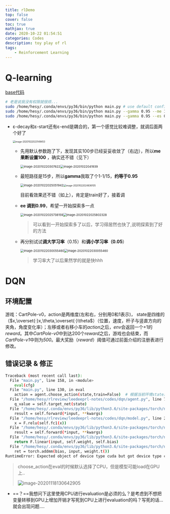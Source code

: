 ```yaml
---
title: rlDemo
top: false
cover: false
toc: true
mathjax: true
date: 2020-10-22 01:54:51
categories: Codes
description: toy play of rl
tags:
    - Reinforcement Learning
---
```




# Q-learning

[base代码](https://github.com/datawhalechina/leedeeprl-notes/blob/master/codes/Q-learning/main.py)

```bash
# 老是说我没有权限就很烦...
sudo /home/hesy/.conda/envs/py36/bin/python main.py # use default config  0.9,0.9,0.1,200,0.1,500
sudo /home/hesy/.conda/envs/py36/bin/python main.py --gamma 0.95 --me 100
sudo /home/hesy/.conda/envs/py36/bin/python main.py --gamma 0.95 --es 0.99 --me 100
```

* ε-decay和ε-start还有ε-end是耦合的，第一个感觉比较难调整，就调后面两个好了

	<img   src="https://gitee.com/HesyH/Image-Hosting/raw/master/image4typora/202010/22/031909-640019.png" alt="image-20201022023149453" style="zoom: 50%;" />

  * 先用默认参数跑了下，发现其实100步已经妥妥收敛了（右边），所以**me果断设置100** ，确实还不错（见下）
  
    <img src="https://gitee.com/HesyH/Image-Hosting/raw/master/image4typora/202010/22/030751-545506.png" alt="image-202010220307622" style="zoom: 67%;" /><img src="https://gitee.com/HesyH/Image-Hosting/raw/master/image4typora/202010/22/031416-949404.png" alt="image-20201022041939" style="zoom:67%;" />

  * 最短路径是15步，所以**gamma**我取了个1-1/15，**约等于0.95**
  
    <img src="https://gitee.com/HesyH/Image-Hosting/raw/master/image4typora/202010/22/025053-715031.png" alt="image-20201022025051942" style="zoom: 67%;" /><img src="https://gitee.com/HesyH/Image-Hosting/raw/master/image4typora/202010/22/031206-822872.png" alt="image-20201022024836105" style="zoom:50%;" />

    目前看效果还不错（如上），肯定是train好了，接着调

  * **ee 调到0.99**，希望一开始探索多一点

    <img src="https://gitee.com/HesyH/Image-Hosting/raw/master/image4typora/202010/22/031126-830561.png" alt="image-20201022025738159" style="zoom:67%;" /><img src="https://gitee.com/HesyH/Image-Hosting/raw/master/image4typora/202010/22/031206-89443.png" alt="image-20201022025802328" style="zoom:67%;" />
  
    > 可以看到一开始探索多了以后，学习得居然也快了,说明探索到了好的方法
  
  * 再分别试试**调大学习率**（0.15）和**调小学习率（0.05**）
  
    <img src="https://gitee.com/HesyH/Image-Hosting/raw/master/image4typora/202010/22/030056-455700.png" alt="image-20201022030055460" style="zoom:67%;" /><img src="https://gitee.com/HesyH/Image-Hosting/raw/master/image4typora/202010/22/030335-443486.png" alt="image-20201022030055460" style="zoom:67%;" />
  
    > 学习率大了以后果然学的就是快hhh 



# DQN

## 环境配置

游戏：CartPole-v0，action是两维度(左和右，分别用0和1表示)， state是四维的（$x,\overset{·}x,\theta,\overset{·}\theta$）（位置，速度，杆子与竖直方向的夹角，角度变化率）；左移或者右移小车的*action*之后，*env*会返回一个+1的*reward*。其中*CartPole-v0*中到达200个*reward*之后，游戏也会结束，而*CartPole-v1*中则为*500*。最大奖励（*reward*）阈值可通过前面介绍的注册表进行修改。



## 错误记录 & 修正

```bash
Traceback (most recent call last):
  File "main.py", line 158, in <module>
    eval(cfg)
  File "main.py", line 130, in eval
    action = agent.choose_action(state,train=False)  # 根据当前环境state选择action
  File "/home/hesy/rlreview/leedeeprl-notes/codes/dqn/agent.py", line 76, in choose_action
    q_value = self.target_net(state)
  File "/home/hesy/.conda/envs/py36/lib/python3.6/site-packages/torch/nn/modules/module.py", line 541, in __call__
    result = self.forward(*input, **kwargs)
  File "/home/hesy/rlreview/leedeeprl-notes/codes/dqn/model.py", line 29, in forward
    x = F.relu(self.fc1(x))
  File "/home/hesy/.conda/envs/py36/lib/python3.6/site-packages/torch/nn/modules/module.py", line 541, in __call__
    result = self.forward(*input, **kwargs)
  File "/home/hesy/.conda/envs/py36/lib/python3.6/site-packages/torch/nn/modules/linear.py", line 87, in forward
    return F.linear(input, self.weight, self.bias)
  File "/home/hesy/.conda/envs/py36/lib/python3.6/site-packages/torch/nn/functional.py", line 1370, in linear
    ret = torch.addmm(bias, input, weight.t())
RuntimeError: Expected object of device type cuda but got device type cpu for argument #2 'mat1' in call to _th_addmm
```

> choose_action在eval的时候默认选择了CPU，但是模型可能load在GPU上..
>
> ![image-20201118130642905](https://gitee.com/HesyH/Image-Hosting/raw/master/image4typora/202011/18/130645-532470.png)

 * ==？==我想问下这里使用CPU进行evaluation是必须的么？是考虑到不想把变量转移到GPU上增加开销才写死到CPU上进行evaluation的吗？写死的话...就会出现问题....



